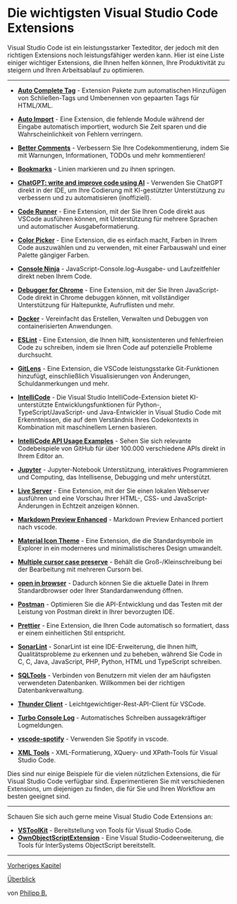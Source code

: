 # Die wichtigsten Visual Studio Code Extensions

Visual Studio Code ist ein leistungsstarker Texteditor, der jedoch mit den richtigen Extensions noch leistungsfähiger werden kann. Hier ist eine Liste einiger wichtiger Extensions, die Ihnen helfen können, Ihre Produktivität zu steigern und Ihren Arbeitsablauf zu optimieren.

---

-   **[Auto Complete Tag](https://marketplace.visualstudio.com/items?itemName=formulahendry.auto-complete-tag)** - Extension Pakete zum automatischen Hinzufügen von Schließen-Tags und Umbenennen von gepaarten Tags für HTML/XML.

-   **[Auto Import](https://marketplace.visualstudio.com/items?itemName=steoates.autoimport)** - Eine Extension, die fehlende Module während der Eingabe automatisch importiert, wodurch Sie Zeit sparen und die Wahrscheinlichkeit von Fehlern verringern.

-   **[Better Comments](https://marketplace.visualstudio.com/items?itemName=aaron-bond.better-comments)** - Verbessern Sie Ihre Codekommentierung, indem Sie mit Warnungen, Informationen, TODOs und mehr kommentieren!

-   **[Bookmarks](https://marketplace.visualstudio.com/items?itemName=alefragnani.Bookmarks)** - Linien markieren und zu ihnen springen.

-   **[ChatGPT: write and improve code using AI](https://marketplace.visualstudio.com/items?itemName=timkmecl.chatgpt)** - Verwenden Sie ChatGPT direkt in der IDE, um Ihre Codierung mit KI-gestützter Unterstützung zu verbessern und zu automatisieren (inoffiziell).

-   **[Code Runner](https://marketplace.visualstudio.com/items?itemName=formulahendry.code-runner)** - Eine Extension, mit der Sie Ihren Code direkt aus VSCode ausführen können, mit Unterstützung für mehrere Sprachen und automatischer Ausgabeformatierung.

-   **[Color Picker](https://marketplace.visualstudio.com/items?itemName=anseki.vscode-color)** - Eine Extension, die es einfach macht, Farben in Ihrem Code auszuwählen und zu verwenden, mit einer Farbauswahl und einer Palette gängiger Farben.

-   **[Console Ninja](https://marketplace.visualstudio.com/items?itemName=WallabyJs.console-ninja)** - JavaScript-Console.log-Ausgabe- und Laufzeitfehler direkt neben Ihrem Code.

-   **[Debugger for Chrome](https://marketplace.visualstudio.com/items?itemName=msjsdiag.debugger-for-chrome)** - Eine Extension, mit der Sie Ihren JavaScript-Code direkt in Chrome debuggen können, mit vollständiger Unterstützung für Haltepunkte, Aufruflisten und mehr.

-   **[Docker](https://marketplace.visualstudio.com/items?itemName=ms-azuretools.vscode-docker)** - Vereinfacht das Erstellen, Verwalten und Debuggen von containerisierten Anwendungen.

-   **[ESLint](https://marketplace.visualstudio.com/items?itemName=dbaeumer.vscode-eslint)** - Eine Extension, die Ihnen hilft, konsistenteren und fehlerfreien Code zu schreiben, indem sie Ihren Code auf potenzielle Probleme durchsucht.

-   **[GitLens](https://marketplace.visualstudio.com/items?itemName=eamodio.gitlens)** - Eine Extension, die VSCode leistungsstarke Git-Funktionen hinzufügt, einschließlich Visualisierungen von Änderungen, Schuldanmerkungen und mehr.

-   **[IntelliCode](https://marketplace.visualstudio.com/items?itemName=VisualStudioExptTeam.vscodeintellicode)** - Die Visual Studio IntelliCode-Extension bietet KI-unterstützte Entwicklungsfunktionen für Python-, TypeScript/JavaScript- und Java-Entwickler in Visual Studio Code mit Erkenntnissen, die auf dem Verständnis Ihres Codekontexts in Kombination mit maschinellem Lernen basieren.

-   **[IntelliCode API Usage Examples](https://marketplace.visualstudio.com/items?itemName=VisualStudioExptTeam.intellicode-api-usage-examples)** - Sehen Sie sich relevante Codebeispiele von GitHub für über 100.000 verschiedene APIs direkt in Ihrem Editor an.

-   **[Jupyter](https://marketplace.visualstudio.com/items?itemName=ms-toolsai.jupyter)** - Jupyter-Notebook Unterstützung, interaktives Programmieren und Computing, das Intellisense, Debugging und mehr unterstützt.

-   **[Live Server](https://marketplace.visualstudio.com/items?itemName=ritwickdey.LiveServer)** - Eine Extension, mit der Sie einen lokalen Webserver ausführen und eine Vorschau Ihrer HTML-, CSS- und JavaScript-Änderungen in Echtzeit anzeigen können.

-   **[Markdown Preview Enhanced](https://marketplace.visualstudio.com/items?itemName=shd101wyy.markdown-preview-enhanced)** - Markdown Preview Enhanced portiert nach vscode.

-   **[Material Icon Theme](https://marketplace.visualstudio.com/items?itemName=PKief.material-icon-theme)** - Eine Extension, die die Standardsymbole im Explorer in ein moderneres und minimalistischeres Design umwandelt.

-   **[Multiple cursor case preserve](https://marketplace.visualstudio.com/items?itemName=Cardinal90.multi-cursor-case-preserve)** - Behält die Groß-/Kleinschreibung bei der Bearbeitung mit mehreren Cursorn bei.

-   **[open in browser](https://marketplace.visualstudio.com/items?itemName=techer.open-in-browser)** - Dadurch können Sie die aktuelle Datei in Ihrem Standardbrowser oder Ihrer Standardanwendung öffnen.

-   **[Postman](https://marketplace.visualstudio.com/items?itemName=Postman.postman-for-vscode)** - Optimieren Sie die API-Entwicklung und das Testen mit der Leistung von Postman direkt in Ihrer bevorzugten IDE.

-   **[Prettier](https://marketplace.visualstudio.com/items?itemName=esbenp.prettier-vscode)** - Eine Extension, die Ihren Code automatisch so formatiert, dass er einem einheitlichen Stil entspricht.

-   **[SonarLint](https://marketplace.visualstudio.com/items?itemName=SonarSource.sonarlint-vscode)** - SonarLint ist eine IDE-Erweiterung, die Ihnen hilft, Qualitätsprobleme zu erkennen und zu beheben, während Sie Code in C, C, Java, JavaScript, PHP, Python, HTML und TypeScript schreiben.

-   **[SQLTools](https://marketplace.visualstudio.com/items?itemName=mtxr.sqltools)** - Verbinden von Benutzern mit vielen der am häufigsten verwendeten Datenbanken. Willkommen bei der richtigen Datenbankverwaltung.

-   **[Thunder Client](https://marketplace.visualstudio.com/items?itemName=rangav.vscode-thunder-client)** - Leichtgewichtiger-Rest-API-Client für VSCode.

-   **[Turbo Console Log](https://marketplace.visualstudio.com/items?itemName=ChakrounAnas.turbo-console-log)** - Automatisches Schreiben aussagekräftiger Logmeldungen.

-   **[vscode-spotify](https://marketplace.visualstudio.com/items?itemName=shyykoserhiy.vscode-spotify)** - Verwenden Sie Spotify in vscode.

-   **[XML Tools](https://marketplace.visualstudio.com/items?itemName=DotJoshJohnson.xml)** - XML-Formatierung, XQuery- und XPath-Tools für Visual Studio Code.

Dies sind nur einige Beispiele für die vielen nützlichen Extensions, die für Visual Studio Code verfügbar sind. Experimentieren Sie mit verschiedenen Extensions, um diejenigen zu finden, die für Sie und Ihren Workflow am besten geeignet sind.

---

Schauen Sie sich auch gerne meine Visual Studio Code Extensions an:

-   **[VSToolKit](https://marketplace.visualstudio.com/items?itemName=PhilippBo.vstoolkit)** - Bereitstellung von Tools für Visual Studio Code.
-   **[OwnObjectScriptExtension](https://marketplace.visualstudio.com/items?itemName=PhilippB.ownobjectscriptextension)** - Eine Visual Studio-Codeerweiterung, die Tools für InterSystems ObjectScript bereitstellt.

---

[Vorheriges Kapitel](KeyboardShortcuts.md)

[Überblick](../README.md)

von [Philipp B.](https://github.com/cophilot)
